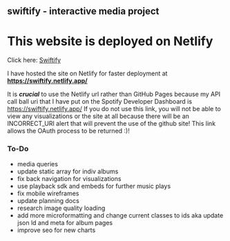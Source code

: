 ## swiftify - interactive media project


# This website is deployed on Netlify


Click here: [Swiftify](https://swiftify.netlify.app/)

I have hosted the site on Netlify for faster deployment  at **https://swiftify.netlify.app/** 

It is ***crucial*** to use the Netlify url rather than GitHub Pages because my API call ball uri that I have put on the Spotify Developer Dashboard is https://swiftify.netlify.app/ 
If you do not use this link, you will not be able to view any visualizations or the site at all because there will be an INCORRECT_URI alert that will prevent the use of the 
github site! This link allows the OAuth process to be returned :)!


### To-Do 
- media queries 
- update static array for indiv albums 
- fix back navigation for visualizations 
- use playback sdk and embeds for further music plays 
- fix mobile wireframes 
- update planning docs
- research image quality loading 
- add more microformatting and change current classes to ids aka update json ld and meta for album pages 
- improve seo for new charts 




